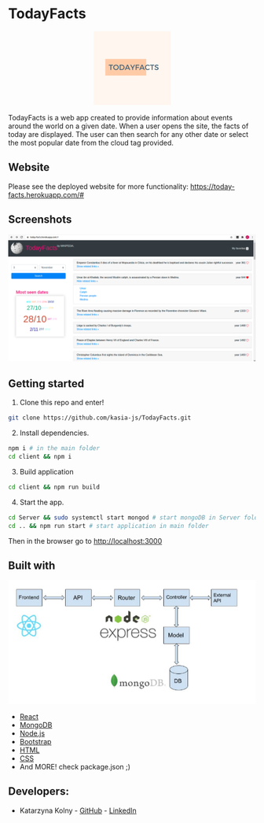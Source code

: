 # TodayFacts

<p align="center">
  <img src="/client/src/assets/images/TodayFactsLogo.png" />
</p>

TodayFacts is a web app created to provide information about events around the world on a given date.
When a user opens the site, the facts of today are displayed. The user can then search for any other date or select the most popular date from the cloud tag provided. 

## Website
Please see the deployed website for more functionality:
https://today-facts.herokuapp.com/#

## Screenshots

<p align="center">
  <img src="/img/Screenshot.png" />
</p>

## Getting started

1. Clone this repo and enter!

  ```bash
  git clone https://github.com/kasia-js/TodayFacts.git
  ```

2. Install dependencies.

  ```bash
  npm i # in the main folder
  cd client && npm i 
  ```
3. Build application

  ```bash
  cd client && npm run build
  ```

4. Start the app.
  ```bash
  cd Server && sudo systemctl start mongod # start mongoDB in Server folder
  cd .. && npm run start # start application in main folder
  ```
  Then in the browser go to [http://localhost:3000](localhost:3000)


## Built with
<p align="center">
  <img src="/img/Architecture.png" />
</p>

- [React](https://reactjs.org/)
- [MongoDB](https://www.mongodb.com/)
- [Node.js](https://nodejs.org/en/)
- [Bootstrap](https://getbootstrap.com/)
- [HTML](https://html.com/)
- [CSS](http://css.com/)
- And MORE! check package.json ;)

## Developers:
- Katarzyna Kolny - [GitHub](https://github.com/kasia-js) - [LinkedIn](https://www.linkedin.com/in/katarzyna-kolny-8b3384b9/)
